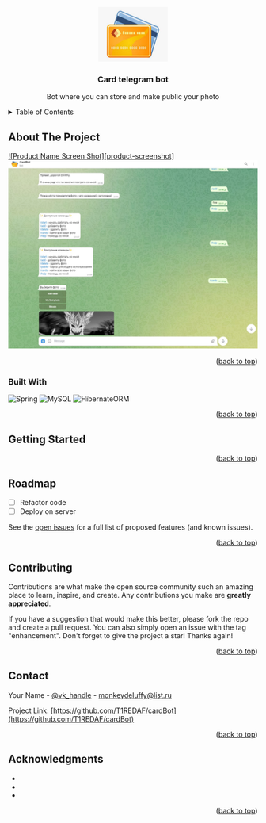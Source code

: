<div id="top"></div>

<!-- PROJECT LOGO -->
<br />
<div align="center">
  <a href="https://github.com/T1REDAF/cardBot">
    <img src="src/main/resources/images/bot%20logo.jpg" alt="Logo" width="140" height="110">
  </a>

<h3 align="center">Card telegram bot</h3>

  <p align="center">
    Bot where you can store and make public your photo

  </p>
</div>



<!-- TABLE OF CONTENTS -->
<details>
  <summary>Table of Contents</summary>
  <ol>
    <li>
      <a href="#about-the-project">About The Project</a>
      <ul>
        <li><a href="#built-with">Built With</a></li>
      </ul>
    </li>
    <li>
      <a href="#getting-started">Getting Started</a>
      <ul>
        <li><a href="#prerequisites">Prerequisites</a></li>
        <li><a href="#installation">Installation</a></li>
      </ul>
    </li>
    <li><a href="#usage">Usage</a></li>
    <li><a href="#roadmap">Roadmap</a></li>
    <li><a href="#contributing">Contributing</a></li>
    <li><a href="#license">License</a></li>
    <li><a href="#contact">Contact</a></li>
    <li><a href="#acknowledgments">Acknowledgments</a></li>
  </ol>
</details>



<!-- ABOUT THE PROJECT -->
## About The Project

[![Product Name Screen Shot][product-screenshot]](https://github.com/T1REDAF/cardBot/blob/Make_foundation/src/main/resources/images/bot%20view.jpg)
<a href="https://github.com/T1REDAF/cardBot">
    <img src="src/main/resources/images/bot%20view.jpg" alt="Logo">
  </a>
  
<p align="right">(<a href="#top">back to top</a>)</p>



### Built With

![Spring][spring-shield]
![MySQL][mysql-shield]
![HibernateORM][hibernate-shield]



<p align="right">(<a href="#top">back to top</a>)</p>



<!-- GETTING STARTED -->
## Getting Started



<p align="right">(<a href="#top">back to top</a>)</p>

<!-- ROADMAP -->
## Roadmap

- [ ] Refactor code
- [ ] Deploy on server

See the [open issues](https://github.com/github_username/repo_name/issues) for a full list of proposed features (and known issues).

<p align="right">(<a href="#top">back to top</a>)</p>



<!-- CONTRIBUTING -->
## Contributing

Contributions are what make the open source community such an amazing place to learn, inspire, and create. Any contributions you make are **greatly appreciated**.

If you have a suggestion that would make this better, please fork the repo and create a pull request. You can also simply open an issue with the tag "enhancement".
Don't forget to give the project a star! Thanks again!

<p align="right">(<a href="#top">back to top</a>)</p>

<!-- CONTACT -->
## Contact

Your Name - [@vk_handle](https://vk.com/dinwhy) - monkeydeluffy@list.ru

Project Link: [https://github.com/T1REDAF/cardBot](https://github.com/T1REDAF/cardBot)

<p align="right">(<a href="#top">back to top</a>)</p>



<!-- ACKNOWLEDGMENTS -->
## Acknowledgments

* []()
* []()
* []()

<p align="right">(<a href="#top">back to top</a>)</p>



<!-- MARKDOWN LINKS & IMAGES -->
<!-- https://www.markdownguide.org/basic-syntax/#reference-style-links -->

[spring-shield]: https://img.shields.io/badge/Spring_Boot-F2F4F9?style=for-the-badge&logo=spring-boot
[mysql-shield]: https://img.shields.io/badge/MySQL-005C84?style=for-the-badge&logo=mysql&logoColor=white
[hibernate-shield]: https://img.shields.io/badge/Hibernate-59666C?style=for-the-badge&logo=Hibernate&logoColor=white

